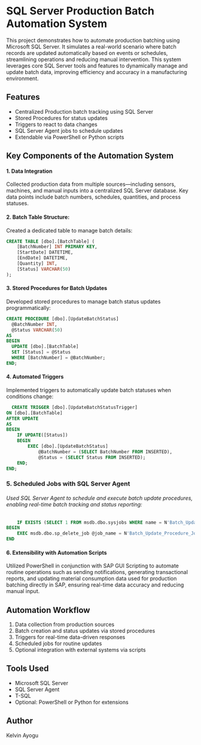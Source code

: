 # SQL Server Production Batch Automation System

This project demonstrates how to automate production batching using Microsoft SQL Server. It simulates a real-world scenario where batch records are updated automatically based on events or schedules, streamlining operations and reducing manual intervention. This system leverages core SQL Server tools and features to dynamically manage and update batch data, improving efficiency and accuracy in a manufacturing environment.

## Features

- Centralized Production batch tracking using SQL Server
- Stored Procedures for status updates
- Triggers to react to data changes
- SQL Server Agent jobs to schedule updates
- Extendable via PowerShell or Python scripts
  
## Key Components of the Automation System
#### 1. Data Integration
  
Collected production data from multiple sources—including sensors, machines, and manual inputs into a centralized SQL Server database. Key data points include batch numbers, schedules, quantities, and process statuses.
 
#### 2. Batch Table Structure:

   Created a dedicated table to manage batch details:

```sql
CREATE TABLE [dbo].[BatchTable] (
    [BatchNumber] INT PRIMARY KEY,
    [StartDate] DATETIME,
    [EndDate] DATETIME,
    [Quantity] INT,
    [Status] VARCHAR(50)
);
```

#### 3. Stored Procedures for Batch Updates

   Developed stored procedures to manage batch status updates programmatically:
  ```sql
CREATE PROCEDURE [dbo].[UpdateBatchStatus]
    @BatchNumber INT,
    @Status VARCHAR(50)
AS
BEGIN
    UPDATE [dbo].[BatchTable]
    SET [Status] = @Status
    WHERE [BatchNumber] = @BatchNumber;
END;
```

#### 4. Automated Triggers
   
   Implemented triggers to automatically update batch statuses when conditions change:
```sql
  CREATE TRIGGER [dbo].[UpdateBatchStatusTrigger]
ON [dbo].[BatchTable]
AFTER UPDATE
AS
BEGIN
    IF UPDATE([Status])
    BEGIN
        EXEC [dbo].[UpdateBatchStatus]
            @BatchNumber = (SELECT BatchNumber FROM INSERTED),
            @Status = (SELECT Status FROM INSERTED);
    END;
END;
```

### 5. Scheduled Jobs with SQL Server Agent

   ###### Used SQL Server Agent to schedule and execute batch update procedures, enabling real-time batch tracking and status reporting:
```sql
    IF EXISTS (SELECT 1 FROM msdb.dbo.sysjobs WHERE name = N'Batch_Update_Procedure_Job')
BEGIN
    EXEC msdb.dbo.sp_delete_job @job_name = N'Batch_Update_Procedure_Job';
END
```

#### 6. Extensibility with Automation Scripts
   
   Utilized PowerShell in conjunction with SAP GUI Scripting to automate routine operations such as sending notifications, generating
   transactional reports, and updating material consumption data used for production batching directly in SAP, ensuring real-time data
   accuracy and reducing manual input.



## Automation Workflow

1. Data collection from production sources
2. Batch creation and status updates via stored procedures
3. Triggers for real-time data-driven responses
4. Scheduled jobs for routine updates
5. Optional integration with external systems via scripts

## Tools Used

- Microsoft SQL Server
- SQL Server Agent
- T-SQL
- Optional: PowerShell or Python for extensions

## Author

Kelvin Ayogu
